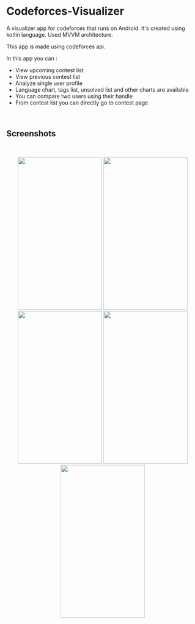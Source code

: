 # Codeforces-Visualizer
A visualizer app for codeforces that runs on Android. It's created using kotlin language. Used MVVM architecture.

This app is made using codeforces api.

In this app you can :<br>
 - View upcoming contest list<br>
 - View previous contest list<br>
 - Analyze single user profile<br>
 - Language chart, tags list, unsolved list and other charts are available<br>
 - You can compare two users using their handle<br>
 - From contest list you can directly go to contest page<br>
 
<br><h2>Screenshots</h2><br>
<p align="center">
  <img src="https://user-images.githubusercontent.com/27812028/162456852-72d8871e-f71f-4ed2-bfa9-d5cca7257aaf.png" width="220" height="400">
  <img src="https://user-images.githubusercontent.com/27812028/162458461-1965b54c-cf98-4a49-940e-b9ff01acdab2.png" width="220" height="400">
  <img src="https://user-images.githubusercontent.com/27812028/162458749-d94fe820-95e4-4382-b584-cf1087d17f4b.png" width="220" height="400">
  <img src="https://user-images.githubusercontent.com/27812028/162458771-deae3350-a413-49b1-bc84-12afce9da048.png" width="220" height="400">
  <img src="https://user-images.githubusercontent.com/27812028/162458778-4644542d-66cd-4804-b84b-c9f52d2649aa.png" width="220" height="400">
</p>
